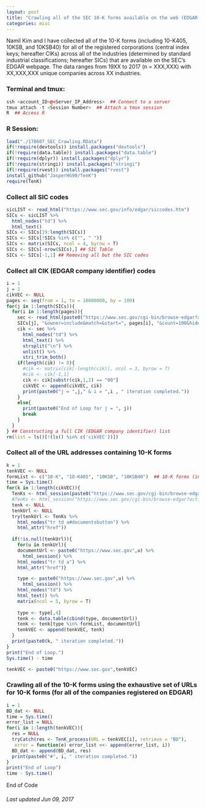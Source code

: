 ```yaml
---
layout: post
title: "Crawling all of the SEC 10-K forms available on the web (EDGAR website) using R"
categories: misc
---
```


Namil Kim and I have collected all of the 10-K forms (including 10-K405, 10KSB, and 10KSB40) for all of the registered corporations (central index keys; hereafter CIKs) across all of the industries (determined by standard industrial classifications; hereafter SICs) that are available on the SEC’s EDGAR webpage. The data ranges from 19XX to 2017 (n = XXX,XXX) with XX,XXX,XXX unique companies across XX industries.

### Terminal and tmux:
```r
ssh <account_ID>@<Server_IP_Address>  ## Connect to a server
tmux attach -t <Session Number>  ## Attach a tmux session
R  ## Access R
```

### R Session:
```r
load("./170607_SEC_Crawling.RData")
if(!require(devtools)) install.packages("devtools")
if(!require(data.table)) install.packages("data.table")
if(!require(dplyr)) install.packages("dplyr")
if(!require(stringi)) install.packages("stringi")
if(!require(rvest)) install.packages("rvest")
install_github("JasperHG90/TenK")
require(TenK)
```

### Collect all SIC codes
```r
sicLIST <- read_html("https://www.sec.gov/info/edgar/siccodes.htm")
SICs <- sicLIST %>%
  html_nodes("td") %>%
  html_text()
SICs <- SICs[19:length(SICs)]
SICs <- SICs[!SICs %in% c("", " ")]
SICs <- matrix(SICs, ncol = 4, byrow = T)
SICs <- SICs[-nrow(SICs),] ## SIC Table
SICs <- SICs[-1,1] ## Removing all but the SIC codes
```

### Collect all CIK (EDGAR company identifier) codes
```r
i = 1
j = 1
cikVEC <- NULL
pages <- seq(from = 1, to = 10000000, by = 100)
for(j in 1:length(SICs)){
  for(i in 1:length(pages)){
    sec <- read_html(paste0("https://www.sec.gov/cgi-bin/browse-edgar?action=getcompany&SIC=",
    SICs[j], "&owner=include&match=&start=", pages[i], "&count=100&hidefilings=0"))
    cik <- sec %>%
      html_nodes("td") %>%
      html_text() %>%
      strsplit("\n") %>%
      unlist() %>%
      stri_trim_both()
    if(length(cik) != 0){
      #cik <- matrix(cik[-length(cik)], ncol = 3, byrow = T)
      #cik <- cik[-1,1]
      cik <- cik[substr(cik,1,2) == "00"]
      cikVEC <- append(cikVEC, cik)
      print(paste0("j = ",j," & i = ",i , " iteration completed."))
    }
    else{
      print(paste0("End of Loop for j = ", j))
      break
    }
  }
} ## Constructing a full CIK (EDGAR company identifier) list
rm(list = ls()[!(ls() %in% c('cikVEC'))])
```

### Collect all of the URL addresses containing 10-K forms
```r
k = 1
tenkVEC <- NULL
formList <- c("10-K", "10-K405", "10KSB", "10KSB40")  ## 10-K forms (including 10-K405, 10KSB, and 10KSB40 forms)
time = Sys.time()
for(k in 1:length(cikVEC)){
  TenKs <- html_session(paste0("https://www.sec.gov/cgi-bin/browse-edgar?action=getcompany&CIK=", cikVEC[k],"&type=10-k&dateb=&owner=exclude&count=100"))
  #TenKs <- html_session("https://www.sec.gov/cgi-bin/browse-edgar?action=getcompany&CIK=0001171008&type=10-k&dateb=&owner=exclude&count=100")
  tenk <- NULL
  tenkUrl <- NULL
  try(tenkUrl <- TenKs %>%
    html_nodes("tr td a#documentsbutton") %>%
    html_attr("href"))
  
  if(!is.null(tenkUrl)){
    for(u in tenkUrl){
    documentUrl <- paste0("https://www.sec.gov",u) %>%
      html_session() %>%
    html_nodes("tr td a") %>%
    html_attr("href")}

    type <- paste0("https://www.sec.gov",u) %>%
      html_session() %>%
    html_nodes("td") %>%
    html_text() %>%
    matrix(ncol = 5, byrow = T)
    
    type <- type[,4]
    tenk <- data.table(cbind(type, documentUrl))
    tenk <- tenk[type %in% formList, documentUrl]
    tenkVEC <- append(tenkVEC, tenk)
  }
  print(paste0(k, " iteration completed."))
}
print("End of Loop.")
Sys.time() - time

tenkVEC <- paste0("https://www.sec.gov",tenkVEC)
```

### Crawling all of the 10-K forms using the exhaustive set of URLs for 10-K forms (for all of the companies registered on EDGAR)
```r
i = 1
BD_dat <- NULL
time = Sys.time()
error_list = NULL
for(i in 1:length(tenkVEC)){
  res = NULL
  tryCatch(res <- TenK_process(URL = tenkVEC[i], retrieve = "BD"),
   error = function(e) error_list <<- append(error_list, i))
  BD_dat <- append(BD_dat, res)
  print(paste0("#", i, " iteration completed."))
}
print("End of Loop")
time - Sys.time()
```
End of Code

###### Last updated Jun 09, 2017
